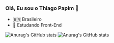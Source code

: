 ### Olá, Eu sou o Thiago Papim 👋

- 🇧🇷 Brasileiro
- 🎒 Estudando Front-End

![Anurag's GitHub stats](https://github-readme-stats.vercel.app/api?username=thiago-papim&show_icons=true)
![Anurag's GitHub stats](https://github-readme-stats.vercel.app/api?username=thiago-papim&show_icons=true&theme=merko)
